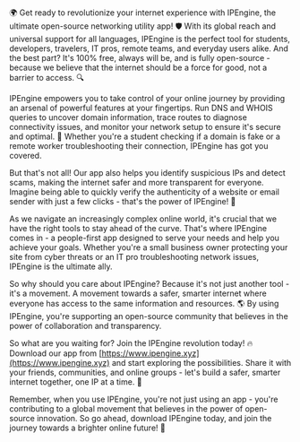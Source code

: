 🌍 Get ready to revolutionize your internet experience with IPEngine, the ultimate open-source networking utility app! 🛡️ With its global reach and universal support for all languages, IPEngine is the perfect tool for students, developers, travelers, IT pros, remote teams, and everyday users alike. And the best part? It's 100% free, always will be, and is fully open-source - because we believe that the internet should be a force for good, not a barrier to access. 🔍

IPEngine empowers you to take control of your online journey by providing an arsenal of powerful features at your fingertips. Run DNS and WHOIS queries to uncover domain information, trace routes to diagnose connectivity issues, and monitor your network setup to ensure it's secure and optimal. 📡 Whether you're a student checking if a domain is fake or a remote worker troubleshooting their connection, IPEngine has got you covered.

But that's not all! Our app also helps you identify suspicious IPs and detect scams, making the internet safer and more transparent for everyone. Imagine being able to quickly verify the authenticity of a website or email sender with just a few clicks - that's the power of IPEngine! 🚀

As we navigate an increasingly complex online world, it's crucial that we have the right tools to stay ahead of the curve. That's where IPEngine comes in - a people-first app designed to serve your needs and help you achieve your goals. Whether you're a small business owner protecting your site from cyber threats or an IT pro troubleshooting network issues, IPEngine is the ultimate ally.

So why should you care about IPEngine? Because it's not just another tool - it's a movement. A movement towards a safer, smarter internet where everyone has access to the same information and resources. 🌎 By using IPEngine, you're supporting an open-source community that believes in the power of collaboration and transparency.

So what are you waiting for? Join the IPEngine revolution today! 🔥 Download our app from [https://www.ipengine.xyz](https://www.ipengine.xyz) and start exploring the possibilities. Share it with your friends, communities, and online groups - let's build a safer, smarter internet together, one IP at a time. 💪

Remember, when you use IPEngine, you're not just using an app - you're contributing to a global movement that believes in the power of open-source innovation. So go ahead, download IPEngine today, and join the journey towards a brighter online future! 🌟